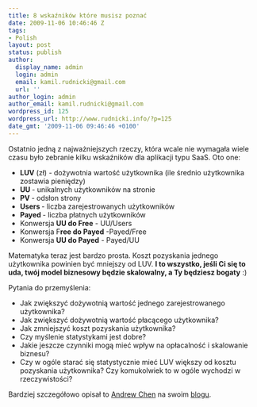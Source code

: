 ```yaml
---
title: 8 wskaźników które musisz poznać
date: 2009-11-06 10:46:46 Z
tags:
- Polish
layout: post
status: publish
author:
  display_name: admin
  login: admin
  email: kamil.rudnicki@gmail.com
  url: ''
author_login: admin
author_email: kamil.rudnicki@gmail.com
wordpress_id: 125
wordpress_url: http://www.rudnicki.info/?p=125
date_gmt: '2009-11-06 09:46:46 +0100'
---
```


<p>Ostatnio jedną z najważniejszych rzeczy, która wcale nie wymagała wiele czasu było zebranie kilku wskaźników dla aplikacji typu SaaS. Oto one:</p>
<ul>
<li><strong>LUV</strong> (zł) - dożywotnia wartość użytkownika (ile średnio użytkownika zostawia pieniędzy)</li>
<li><strong>UU </strong>- unikalnych użytkowników na stronie</li>
<li><strong>PV </strong>- odsłon strony</li>
<li><strong>Users </strong>- liczba zarejestrowanych użytkowników</li>
<li><strong>Payed </strong>- liczba płatnych użytkowników</li>
<li>Konwersja <strong>UU do Free</strong> - UU/Users</li>
<li>Konwersja F<strong>ree do Payed</strong> -Payed/Free</li>
<li>Konwersja <strong>UU do Payed</strong> - Payed/UU</li>
</ul>
<p>Matematyka teraz jest bardzo prosta. Koszt pozyskania jednego użytkownika powinien być mniejszy od LUV. <strong>I to wszystko, jeśli Ci się to uda, twój model biznesowy będzie skalowalny, a Ty będziesz bogaty</strong> :)</p>
<p>Pytania do przemyślenia:</p>
<ul>
<li>Jak zwiększyć dożywotnią wartość jednego zarejestrowanego użytkownika?</li>
<li>Jak zwiększyć dożywotnią wartość płacącego użytkownika?</li>
<li>Jak zmniejszyć koszt pozyskania użytkownika?</li>
<li>Czy myślenie statystykami jest dobre?</li>
<li>Jakie jeszcze czynniki mogą mieć wpływ na opłacalność i skalowanie biznesu?</li>
<li>Czy w ogóle starać się statystycznie mieć LUV większy od kosztu pozyskania użytkownika? Czy komukolwiek to w ogóle wychodzi w rzeczywistości?</li>
</ul>
<p>Bardziej szczegółowo opisał to <a href="http://andrewchenblog.com/">Andrew Chen</a> na swoim <a href="http://andrewchenblog.com/2009/01/19/how-to-create-a-profitable-freemium-startup-spreadsheet-model-included/">blogu</a>.</p>
